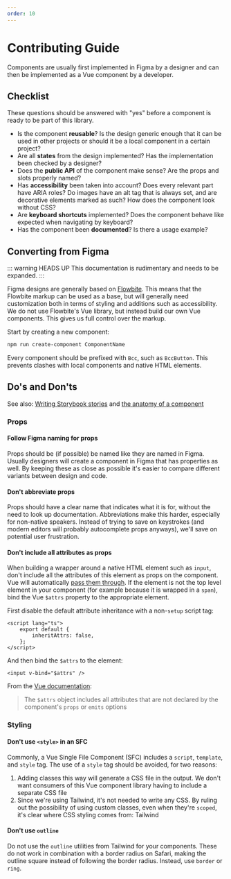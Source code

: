 ```yaml
---
order: 10
---
```

# Contributing Guide
Components are usually first implemented in Figma by a designer and can then be implemented as a Vue component by a developer. 

## Checklist
These questions should be answered with "yes" before a component is ready to be part of this library.

- Is the component **reusable**? Is the design generic enough that it can be used in other projects or should it be a local component in a certain project?
- Are all **states** from the design implemented? Has the implementation been checked by a designer?
- Does the **public API** of the component make sense? Are the props and slots properly named?
- Has **accessibility** been taken into account? Does every relevant part have ARIA roles? Do images have an alt tag that is always set, and are decorative elements marked as such? How does the component look without CSS?
- Are **keyboard shortcuts** implemented? Does the component behave like expected when navigating by keyboard?
- Has the component been **documented**? Is there a usage example?

## Converting from Figma
::: warning HEADS UP
This documentation is rudimentary and needs to be expanded.
:::

Figma designs are generally based on [Flowbite](https://flowbite.com/docs/getting-started/introduction/). This means that the Flowbite markup can be used as a base, but will generally need customization both in terms of styling and additions such as accessibility. We do not use Flowbite's Vue library, but instead build our own Vue components. This gives us full control over the markup.

Start by creating a new component:
```sh
npm run create-component ComponentName
```

Every component should be prefixed with `Bcc`, such as `BccButton`. This prevents clashes with local components and native HTML elements.

## Do's and Don'ts
See also: [Writing Storybook stories](./writing-storybook-stories.md) and [the anatomy of a component](./component-anatomy.md)

### Props
#### Follow Figma naming for props
Props should be (if possible) be named like they are named in Figma. Usually designers will create a component in Figma that has properties as well. By keeping these as close as possible it's easier to compare different variants between design and code.

#### Don't abbreviate props
Props should have a clear name that indicates what it is for, without the need to look up documentation. Abbreviations make this harder, especially for non-native speakers. Instead of trying to save on keystrokes (and modern editors will probably autocomplete props anyways), we'll save on potential user frustration.

#### Don't include all attributes as props
When building a wrapper around a native HTML element such as `input`, don't include all the attributes of this element as props on the component. Vue will automatically [pass them through](https://vuejs.org/guide/components/attrs.html). If the element is not the top level element in your component (for example because it is wrapped in a `span`), bind the Vue `$attrs` property to the appropriate element.

First disable the default attribute inheritance with a non-`setup` script tag:
```vue
<script lang="ts">
    export default {
        inheritAttrs: false,
    };
</script>
```

And then bind the `$attrs` to the element:

```vue
<input v-bind="$attrs" />
```

From the [Vue documentation](https://vuejs.org/guide/components/attrs.html#disabling-attribute-inheritance):
> The `$attrs` object includes all attributes that are not declared by the component's `props` or `emits` options

### Styling
#### Don't use `<style>` in an SFC
Commonly, a Vue Single File Component (SFC) includes a `script`, `template`, and `style` tag. The use of a `style` tag should be avoided, for two reasons:
1. Adding classes this way will generate a CSS file in the output. We don't want consumers of this Vue component library having to include a separate CSS file
2. Since we're using Tailwind, it's not needed to write any CSS. By ruling out the possibility of using custom classes, even when they're `scoped`, it's clear where CSS styling comes from: Tailwind

#### Don't use `outline`
Do not use the `outline` utilities from Tailwind for your components. These do not work in combination with a border radius on Safari, making the outline square instead of following the border radius. Instead, use `border` or `ring`.
